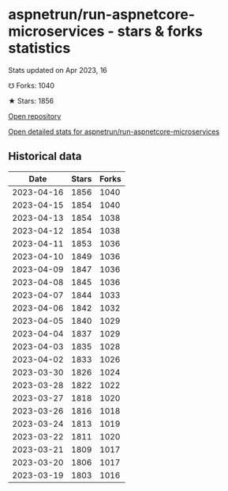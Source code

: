 # aspnetrun/run-aspnetcore-microservices - stars & forks statistics

Stats updated on Apr 2023, 16

☋ Forks: 1040

★ Stars: 1856

[Open repository](https://github.com/aspnetrun/run-aspnetcore-microservices)

[Open detailed stats for aspnetrun/run-aspnetcore-microservices](https://reviewgithub.com/rep/aspnetrun/run-aspnetcore-microservices)

## Historical data
| Date | Stars | Forks |
|------|-------|-------|
| 2023-04-16 | 1856 | 1040 | 
| 2023-04-15 | 1854 | 1040 | 
| 2023-04-13 | 1854 | 1038 | 
| 2023-04-12 | 1854 | 1038 | 
| 2023-04-11 | 1853 | 1036 | 
| 2023-04-10 | 1849 | 1036 | 
| 2023-04-09 | 1847 | 1036 | 
| 2023-04-08 | 1845 | 1036 | 
| 2023-04-07 | 1844 | 1033 | 
| 2023-04-06 | 1842 | 1032 | 
| 2023-04-05 | 1840 | 1029 | 
| 2023-04-04 | 1837 | 1029 | 
| 2023-04-03 | 1835 | 1028 | 
| 2023-04-02 | 1833 | 1026 | 
| 2023-03-30 | 1826 | 1024 | 
| 2023-03-28 | 1822 | 1022 | 
| 2023-03-27 | 1818 | 1020 | 
| 2023-03-26 | 1816 | 1018 | 
| 2023-03-24 | 1813 | 1019 | 
| 2023-03-22 | 1811 | 1020 | 
| 2023-03-21 | 1809 | 1017 | 
| 2023-03-20 | 1806 | 1017 | 
| 2023-03-19 | 1803 | 1016 | 

